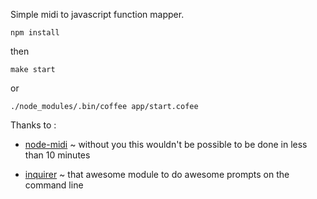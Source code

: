 Simple midi to javascript function mapper.

````
npm install
````

then

````
make start
````

or

````
./node_modules/.bin/coffee app/start.cofee
````

Thanks to :
 * [node-midi](https://github.com/justinlatimer/node-midi) ~ without you
this wouldn't be possible to be done in less than 10 minutes

 * [inquirer](https://www.npmjs.org/package/inquirer) ~ that awesome module
to do awesome prompts on the command line